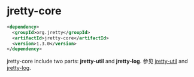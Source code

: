 # jretty-core
```xml
<dependency>
  <groupId>org.jretty</groupId>
  <artifactId>jretty-core</artifactId>
  <version>1.3.0</version>
</dependency>
```

jretty-core include two parts: **jretty-util** and **jretty-log**. 参见 [jretty-util](https://github.com/jretty-org/jretty-util) and [jretty-log](https://github.com/jretty-org/jretty-log).
